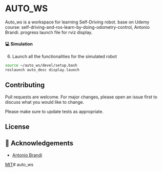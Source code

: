 # AUTO_WS

Auto_ws is a workspace for learning Self-Driving robot.
base on Udemy course: self-driving-and-ros-learn-by-doing-odometry-control, Antonio Brandi.
progress launch file for rviz display.

#### :computer: Simulation

6. Launch all the functionalities for the simulated robot
```sh
source ~/auto_ws/devel/setup.bash
roslaunch auto_desc display.launch
```

## Contributing

Pull requests are welcome. For major changes, please open an issue first
to discuss what you would like to change.

Please make sure to update tests as appropriate.

## License

## :star2: Acknowledgements
* [Antonio Brandi](https://github.com/AntoBrandi/Bumper-Bot/tree/main)

[MIT](https://choosealicense.com/licenses/mit/)# auto_ws